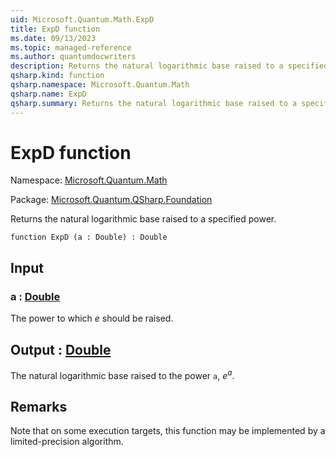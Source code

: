 ```yaml
---
uid: Microsoft.Quantum.Math.ExpD
title: ExpD function
ms.date: 09/13/2023
ms.topic: managed-reference
ms.author: quantumdocwriters
description: Returns the natural logarithmic base raised to a specified power.
qsharp.kind: function
qsharp.namespace: Microsoft.Quantum.Math
qsharp.name: ExpD
qsharp.summary: Returns the natural logarithmic base raised to a specified power.
---
```


# ExpD function

Namespace: [Microsoft.Quantum.Math](xref:Microsoft.Quantum.Math)

Package: [Microsoft.Quantum.QSharp.Foundation](https://nuget.org/packages/Microsoft.Quantum.QSharp.Foundation)


Returns the natural logarithmic base raised to a specified power.

```qsharp
function ExpD (a : Double) : Double
```


## Input

### a : [Double](xref:microsoft.quantum.qsharp.valueliterals#double-literals)

The power to which $e$ should be raised.



## Output : [Double](xref:microsoft.quantum.qsharp.valueliterals#double-literals)

The natural logarithmic base raised to the power `a`, $e^a$.

## Remarks

Note that on some execution targets, this function may be implementedby a limited-precision algorithm.